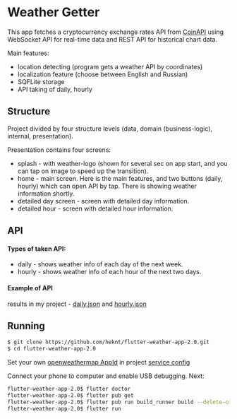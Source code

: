 # Weather Getter
This app fetches a cryptocurrency exchange rates API from [CoinAPI](https://docs.coinapi.io) using WebSocket API for real-time data and REST API for historical chart data.

Main features:
- location detecting (program gets a weather API by coordinates)
- localization feature (choose between English and Russian)
- SQFLite storage
- API taking of daily, hourly

## Structure
Project divided by four structure levels (data, domain (business-logic), internal, presentation).

Presentation contains four screens:
- splash - with weather-logo (shown for several sec on app start, and you can tap on image to speed up the transition).
- home - main screen. Here is the main features, and two buttons (daily, hourly) which can open API by tap. There is showing weather information shortly.
- detailed day screen - screen with detailed day information.
- detailed hour - screen with detailed hour information.


## API
#### Types of taken API:
- daily - shows weather info of each day of the next week.
- hourly - shows weather info of each hour of the next two days.

#### Example of API
results in my project - [daily.json](https://github.com/heknt/flutter-weather-app/blob/master/lib/data/storage/daily.json) and [hourly.json](https://github.com/heknt/flutter-weather-app/blob/master/lib/data/storage/hourly.json)

## Running
```bash
$ git clone https://github.com/heknt/flutter-weather-app-2.0.git
$ cd flutter-weather-app-2.0
```
Set your own [openweathermap AppId](https://openweathermap.org/appid) in project [service config](https://github.com/heknt/flutter-weather-app-2.0/blob/master/lib/data/api/rest_api/services/settings/config.dart)

Connect your phone to computer and enable USB debugging. Next:
```bash
flutter-weather-app-2.0$ flutter doctor
flutter-weather-app-2.0$ flutter pub get
flutter-weather-app-2.0$ flutter pub run build_runner build --delete-conflicting-outputs
flutter-weather-app-2.0$ flutter run
```
